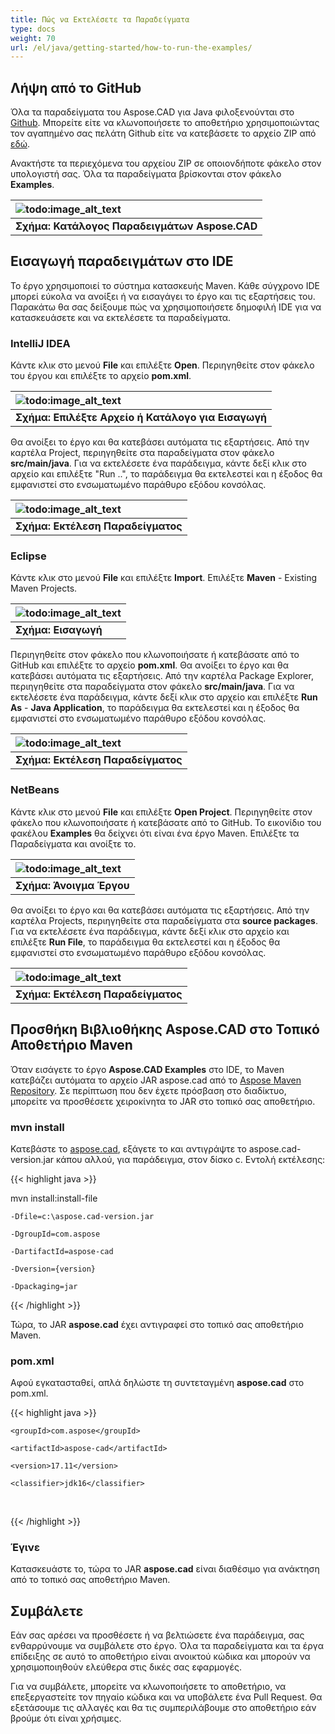 ```yaml
---
title: Πώς να Εκτελέσετε τα Παραδείγματα
type: docs
weight: 70
url: /el/java/getting-started/how-to-run-the-examples/
---
```


## **Λήψη από το GitHub**

Όλα τα παραδείγματα του Aspose.CAD για Java φιλοξενούνται στο [Github](https://github.com/aspose-cad/Aspose.CAD-for-Java). Μπορείτε είτε να κλωνοποιήσετε το αποθετήριο χρησιμοποιώντας τον αγαπημένο σας πελάτη Github είτε να κατεβάσετε το αρχείο ZIP από [εδώ](https://github.com/aspose-cad/Aspose.CAD-for-Java/archive/master.zip).

Ανακτήστε τα περιεχόμενα του αρχείου ZIP σε οποιονδήποτε φάκελο στον υπολογιστή σας. Όλα τα παραδείγματα βρίσκονται στον φάκελο **Examples**.

|![todo:image_alt_text](https://i.imgur.com/7WsFK0M.png)|
| :- |
|**Σχήμα: Κατάλογος Παραδειγμάτων Aspose.CAD**|

## **Εισαγωγή παραδειγμάτων στο IDE**

Το έργο χρησιμοποιεί το σύστημα κατασκευής Maven. Κάθε σύγχρονο IDE μπορεί εύκολα να ανοίξει ή να εισαγάγει το έργο και τις εξαρτήσεις του. Παρακάτω θα σας δείξουμε πώς να χρησιμοποιήσετε δημοφιλή IDE για να κατασκευάσετε και να εκτελέσετε τα παραδείγματα.

### **IntelliJ IDEA**

Κάντε κλικ στο μενού **File** και επιλέξτε **Open**. Περιηγηθείτε στον φάκελο του έργου και επιλέξτε το αρχείο **pom.xml**.

|![todo:image_alt_text](https://i.imgur.com/nPfCrsR.png)|
| :- |
|**Σχήμα: Επιλέξτε Αρχείο ή Κατάλογο για Εισαγωγή**|
Θα ανοίξει το έργο και θα κατεβάσει αυτόματα τις εξαρτήσεις. Από την καρτέλα Project, περιηγηθείτε στα παραδείγματα στον φάκελο **src/main/java**. Για να εκτελέσετε ένα παράδειγμα, κάντε δεξί κλικ στο αρχείο και επιλέξτε "Run ..", το παράδειγμα θα εκτελεστεί και η έξοδος θα εμφανιστεί στο ενσωματωμένο παράθυρο εξόδου κονσόλας.

|![todo:image_alt_text](https://i.imgur.com/nMaSTiG.png)|
| :- |
|**Σχήμα: Εκτέλεση Παραδείγματος**|

### **Eclipse**

Κάντε κλικ στο μενού **File** και επιλέξτε **Import**. Επιλέξτε **Maven** - Existing Maven Projects.

|![todo:image_alt_text](https://i.imgur.com/Ca0cHFr.png)|
| :- |
|**Σχήμα: Εισαγωγή**|
Περιηγηθείτε στον φάκελο που κλωνοποιήσατε ή κατεβάσατε από το GitHub και επιλέξτε το αρχείο **pom.xml**. Θα ανοίξει το έργο και θα κατεβάσει αυτόματα τις εξαρτήσεις. Από την καρτέλα Package Explorer, περιηγηθείτε στα παραδείγματα στον φάκελο **src/main/java**. Για να εκτελέσετε ένα παράδειγμα, κάντε δεξί κλικ στο αρχείο και επιλέξτε **Run As** - **Java Application**, το παράδειγμα θα εκτελεστεί και η έξοδος θα εμφανιστεί στο ενσωματωμένο παράθυρο εξόδου κονσόλας.

|![todo:image_alt_text](https://i.imgur.com/7WsFK0M.png)|
| :- |
|**Σχήμα: Εκτέλεση Παραδείγματος**|

### **NetBeans**

Κάντε κλικ στο μενού **File** και επιλέξτε **Open Project**. Περιηγηθείτε στον φάκελο που κλωνοποιήσατε ή κατεβάσατε από το GitHub. Το εικονίδιο του φακέλου **Examples** θα δείχνει ότι είναι ένα έργο Maven. Επιλέξτε τα Παραδείγματα και ανοίξτε το.

|![todo:image_alt_text](https://i.imgur.com/KOcP5Z2.png)|
| :- |
|**Σχήμα: Άνοιγμα Έργου**|
Θα ανοίξει το έργο και θα κατεβάσει αυτόματα τις εξαρτήσεις. Από την καρτέλα Projects, περιηγηθείτε στα παραδείγματα στα **source packages**. Για να εκτελέσετε ένα παράδειγμα, κάντε δεξί κλικ στο αρχείο και επιλέξτε **Run File**, το παράδειγμα θα εκτελεστεί και η έξοδος θα εμφανιστεί στο ενσωματωμένο παράθυρο εξόδου κονσόλας.

|![todo:image_alt_text](https://i.imgur.com/VUUU4BD.png)|
| :- |
|**Σχήμα: Εκτέλεση Παραδείγματος**|

## **Προσθήκη Βιβλιοθήκης Aspose.CAD στο Τοπικό Αποθετήριο Maven**

Όταν εισάγετε το έργο **Aspose.CAD Examples** στο IDE, το Maven κατεβάζει αυτόματα το αρχείο JAR aspose.cad από το [Aspose Maven Repository](https://releases.aspose.com/java/repo/). Σε περίπτωση που δεν έχετε πρόσβαση στο διαδίκτυο, μπορείτε να προσθέσετε χειροκίνητα το JAR στο τοπικό σας αποθετήριο.

### **mvn install**

Κατεβάστε το [aspose.cad](https://releases.aspose.com/java/repo/com/aspose/aspose-cad/), εξάγετε το και αντιγράψτε το aspose.cad-version.jar κάπου αλλού, για παράδειγμα, στον δίσκο c. Εντολή εκτέλεσης:

{{< highlight java >}}

 mvn install:install-file

    -Dfile=c:\aspose.cad-version.jar

    -DgroupId=com.aspose

    -DartifactId=aspose-cad

    -Dversion={version}

    -Dpackaging=jar

{{< /highlight >}}

Τώρα, το JAR **aspose.cad** έχει αντιγραφεί στο τοπικό σας αποθετήριο Maven.

### **pom.xml**

Αφού εγκατασταθεί, απλά δηλώστε τη συντεταγμένη **aspose.cad** στο pom.xml.

{{< highlight java >}}

 <dependency>

    <groupId>com.aspose</groupId>

    <artifactId>aspose-cad</artifactId>

    <version>17.11</version>

    <classifier>jdk16</classifier>

 </dependency>

{{< /highlight >}}

### **Έγινε**

Κατασκευάστε το, τώρα το JAR **aspose.cad** είναι διαθέσιμο για ανάκτηση από το τοπικό σας αποθετήριο Maven.

## **Συμβάλετε**

Εάν σας αρέσει να προσθέσετε ή να βελτιώσετε ένα παράδειγμα, σας ενθαρρύνουμε να συμβάλετε στο έργο. Όλα τα παραδείγματα και τα έργα επίδειξης σε αυτό το αποθετήριο είναι ανοικτού κώδικα και μπορούν να χρησιμοποιηθούν ελεύθερα στις δικές σας εφαρμογές.

Για να συμβάλετε, μπορείτε να κλωνοποιήσετε το αποθετήριο, να επεξεργαστείτε τον πηγαίο κώδικα και να υποβάλετε ένα Pull Request. Θα εξετάσουμε τις αλλαγές και θα τις συμπεριλάβουμε στο αποθετήριο εάν βρούμε ότι είναι χρήσιμες.
